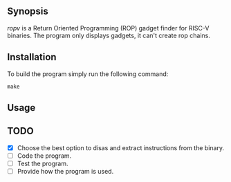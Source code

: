 ## Synopsis

*ropv* is a Return Oriented Programming (ROP) gadget finder for RISC-V binaries. The program only displays gadgets, it can't create rop chains.

## Installation

To build the program simply run the following command:

    make

## Usage
	
## TODO

- [x] Choose the best option to disas and extract instructions from the binary.
- [ ] Code the program.
- [ ] Test the program.
- [ ] Provide how the program is used.